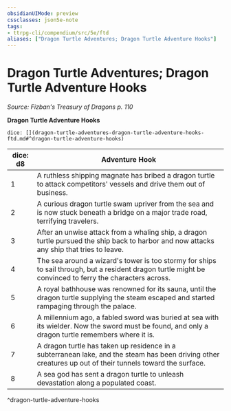 ```yaml
---
obsidianUIMode: preview
cssclasses: json5e-note
tags:
- ttrpg-cli/compendium/src/5e/ftd
aliases: ["Dragon Turtle Adventures; Dragon Turtle Adventure Hooks"]
---
```

# Dragon Turtle Adventures; Dragon Turtle Adventure Hooks
*Source: Fizban's Treasury of Dragons p. 110* 

**Dragon Turtle Adventure Hooks**

`dice: [](dragon-turtle-adventures-dragon-turtle-adventure-hooks-ftd.md#^dragon-turtle-adventure-hooks)`

| dice: d8 | Adventure Hook |
|----------|----------------|
| 1 | A ruthless shipping magnate has bribed a dragon turtle to attack competitors' vessels and drive them out of business. |
| 2 | A curious dragon turtle swam upriver from the sea and is now stuck beneath a bridge on a major trade road, terrifying travelers. |
| 3 | After an unwise attack from a whaling ship, a dragon turtle pursued the ship back to harbor and now attacks any ship that tries to leave. |
| 4 | The sea around a wizard's tower is too stormy for ships to sail through, but a resident dragon turtle might be convinced to ferry the characters across. |
| 5 | A royal bathhouse was renowned for its sauna, until the dragon turtle supplying the steam escaped and started rampaging through the palace. |
| 6 | A millennium ago, a fabled sword was buried at sea with its wielder. Now the sword must be found, and only a dragon turtle remembers where it is. |
| 7 | A dragon turtle has taken up residence in a subterranean lake, and the steam has been driving other creatures up out of their tunnels toward the surface. |
| 8 | A sea god has sent a dragon turtle to unleash devastation along a populated coast. |
^dragon-turtle-adventure-hooks